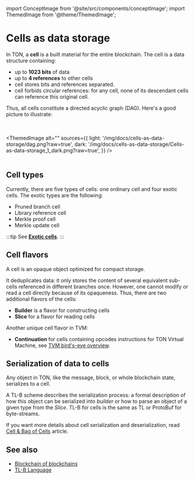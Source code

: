 import ConceptImage from '@site/src/components/conceptImage';
import ThemedImage from '@theme/ThemedImage';

# Cells as data storage

In TON, a **cell** is a built material for the entire blockchain. The cell is a data structure containing:

- up to **1023 bits**  of data
- up to **4 references** to other cells
- cell stores bits and references separated.
- cell forbids circular references: for any cell, none of its descendant cells can reference this original cell.

Thus, all cells constitute a directed acyclic graph (DAG). Here's a good picture to illustrate:

<br></br>
<ThemedImage
    alt=""
    sources={{
        light: '/img/docs/cells-as-data-storage/dag.png?raw=true',
        dark: '/img/docs/cells-as-data-storage/Cells-as-data-storage_1_dark.png?raw=true',
    }}
/>
<br></br>

## Cell types
Currently, there are five types of cells: one ordinary cell and four exotic cells.
The exotic types are the following:
* Pruned branch cell
* Library reference cell
* Merkle proof cell
* Merkle update cell

:::tip
See [**Exotic cells**](https://ton.org/tvm.pdf).
:::

## Cell flavors

A cell is an opaque object optimized for compact storage.

It deduplicates data: it only stores the content of several equivalent sub-cells referenced in different branches once. However, one cannot modify or read a cell directly because of its opaqueness. Thus, there are two additional flavors of the cells:
* **Builder** is a flavor for constructing cells
* **Slice** for a flavor for reading cells 

Another unique cell flavor in TVM:

* **Continuation**  for cells containing opcodes instructions for TON Virtual Machine, see [TVM bird's-eye overview](/v3/documentation/tvm/tvm-overview).

## Serialization of data to cells

Any object in TON, like the message, block, or whole blockchain state, serializes to a cell.

A TL-B scheme describes the serialization process: a formal description of how this object can be serialized into _builder_ or how to parse an object of a given type from the _Slice_.
TL-B for cells is the same as TL or ProtoBuf for byte-streams.

If you want more details about cell serialization and deserialization, read [Cell & Bag of Cells](/v3/documentation/data-formats/tlb/cell-boc) article.

## See also

- [Blockchain of blockchains](docs/v3/concepts/dive-into-ton/ton-blockchain/blockchain-of-blockchains/)
- [TL-B Language](/v3/documentation/data-formats/tlb/tl-b-language)
